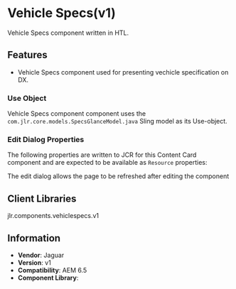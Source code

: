 Vehicle Specs(v1)
====
Vehicle Specs component written in HTL.

## Features

* Vehicle Specs component used for presenting vechicle specification on DX.

### Use Object
Vehicle Specs component component uses the `com.jlr.core.models.SpecsGlanceModel.java` Sling model as its Use-object.

### Edit Dialog Properties
The following properties are written to JCR for this Content Card component and are expected to be available as `Resource` properties:


The edit dialog allows the page to be refreshed after editing the component

## Client Libraries
jlr.components.vehiclespecs.v1

## Information
* **Vendor**: Jaguar
* **Version**: v1
* **Compatibility**: AEM 6.5
* **Component Library**: 
